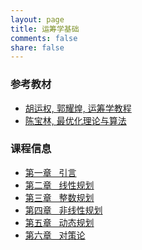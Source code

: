 ```yaml
---
layout: page
title: 运筹学基础
comments: false
share: false
---
```


### 参考教材
* <a href="https://item.jd.com/14020941.html" class="textlink" target="_blank"> 胡运权, 郭耀煌, 运筹学教程 </a><br>
* <a href="https://item.jd.com/12755179.html" class="textlink" target="_blank"> 陈宝林, 最优化理论与算法 </a><br>

### 课程信息
* <a href="../OR/引言.pdf" class="textlink" target="_blank">  第一章 &nbsp;  引言<br>
* <a href="../OR/线性规划.pdf" class="textlink" target="_blank">  第二章 &nbsp;  线性规划<br>
* <a href="../OR/整数规划.pdf" class="textlink" target="_blank">  第三章 &nbsp;  整数规划<br>
* <a href="../OR/非线性规划.pdf" class="textlink" target="_blank"> 第四章 &nbsp;  非线性规划<br>
* <a href="../OR/动态规划.pdf" class="textlink" target="_blank"> 第五章 &nbsp;  动态规划<br>
*  第六章 &nbsp;  对策论<br>

